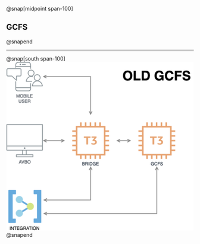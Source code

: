 @snap[midpoint span-100]
## GCFS
@snapend

---
@snap[south span-100]
![Old GCFS](assets/img/old_gcfs.png)
@snapend